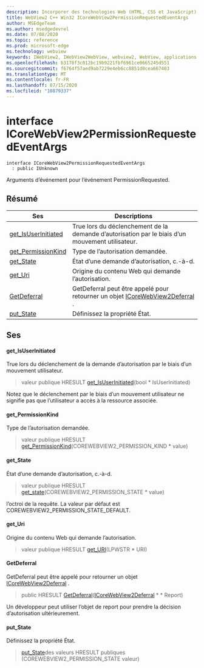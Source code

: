 ```yaml
---
description: Incorporer des technologies Web (HTML, CSS et JavaScript) dans vos applications natives avec le contrôle Microsoft Edge WebView2
title: WebView2 C++ Win32 ICoreWebView2PermissionRequestedEventArgs
author: MSEdgeTeam
ms.author: msedgedevrel
ms.date: 07/08/2020
ms.topic: reference
ms.prod: microsoft-edge
ms.technology: webview
keywords: IWebView2, IWebView2WebView, webview2, WebView, applications Win32, Win32, Edge, ICoreWebView2, ICoreWebView2Controller, contrôle de navigateur, html Edge, ICoreWebView2PermissionRequestedEventArgs
ms.openlocfilehash: b3178f3c012bc19b9221fbf6961ce0665245d551
ms.sourcegitcommit: f6764f57aed9ab7229e4eb6cc8851d0cea667403
ms.translationtype: MT
ms.contentlocale: fr-FR
ms.lasthandoff: 07/15/2020
ms.locfileid: "10879337"
---
```

# interface ICoreWebView2PermissionRequestedEventArgs 

```
interface ICoreWebView2PermissionRequestedEventArgs
  : public IUnknown
```

Arguments d’événement pour l’événement PermissionRequested.

## Résumé

 Ses                        | Descriptions
--------------------------------|---------------------------------------------
[get_IsUserInitiated](#get_isuserinitiated) | True lors du déclenchement de la demande d’autorisation par le biais d’un mouvement utilisateur.
[get_PermissionKind](#get_permissionkind) | Type de l’autorisation demandée.
[get_State](#get_state) | État d’une demande d’autorisation, c.-à-d.
[get_Uri](#get_uri) | Origine du contenu Web qui demande l’autorisation.
[GetDeferral](#getdeferral) | GetDeferral peut être appelé pour retourner un objet [ICoreWebView2Deferral](icorewebview2deferral.md) .
[put_State](#put_state) | Définissez la propriété État.

## Ses

#### get_IsUserInitiated 

True lors du déclenchement de la demande d’autorisation par le biais d’un mouvement utilisateur.

> valeur publique HRESULT [get_IsUserInitiated](#get_isuserinitiated)(bool * IsUserInitiated)

Notez que le déclenchement par le biais d’un mouvement utilisateur ne signifie pas que l’utilisateur a accès à la ressource associée.

#### get_PermissionKind 

Type de l’autorisation demandée.

> valeur publique HRESULT [get_PermissionKind](#get_permissionkind)(COREWEBVIEW2_PERMISSION_KIND * value)

#### get_State 

État d’une demande d’autorisation, c.-à-d.

> valeur publique HRESULT [get_state](#get_state)(COREWEBVIEW2_PERMISSION_STATE * value)

l’octroi de la requête. La valeur par défaut est COREWEBVIEW2_PERMISSION_STATE_DEFAULT.

#### get_Uri 

Origine du contenu Web qui demande l’autorisation.

> valeur publique HRESULT [get_URI](#get_uri)(LPWSTR * URI)

#### GetDeferral 

GetDeferral peut être appelé pour retourner un objet [ICoreWebView2Deferral](icorewebview2deferral.md) .

> public HRESULT [GetDeferral](#getdeferral)([ICoreWebView2Deferral](icorewebview2deferral.md) * * Report)

Un développeur peut utiliser l’objet de report pour prendre la décision d’autorisation ultérieurement.

#### put_State 

Définissez la propriété État.

> [put_State](#put_state)des valeurs HRESULT publiques (COREWEBVIEW2_PERMISSION_STATE valeur)

